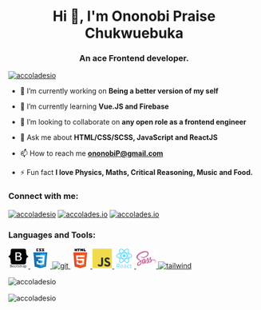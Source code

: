 <h1 align="center">Hi 👋, I'm Ononobi Praise Chukwuebuka</h1>
<h3 align="center">An ace Frontend developer.</h3>

<p align="left"> <a href="https://github.com/ryo-ma/github-profile-trophy"><img src="https://github-profile-trophy.vercel.app/?username=accoladesio" alt="accoladesio" /></a> </p>

- 🔭 I’m currently working on **Being a better version of my self**

- 🌱 I’m currently learning **Vue.JS and Firebase**

- 👯 I’m looking to collaborate on **any open role as a frontend engineer**

- 💬 Ask me about **HTML/CSS/SCSS, JavaScript and ReactJS**

- 📫 How to reach me **ononobiP@gmail.com**

- ⚡ Fun fact **I love Physics, Maths, Critical Reasoning, Music and Food.**

<h3 align="left">Connect with me:</h3>
<p align="left">
<a href="https://twitter.com/accoladesio" target="blank"><img align="center" src="https://raw.githubusercontent.com/rahuldkjain/github-profile-readme-generator/master/src/images/icons/Social/twitter.svg" alt="accoladesio" height="30" width="40" /></a>
<a href="https://instagram.com/accolades.io" target="blank"><img align="center" src="https://raw.githubusercontent.com/rahuldkjain/github-profile-readme-generator/master/src/images/icons/Social/instagram.svg" alt="accolades.io" height="30" width="40" /></a>
<a href="https://facebook.com/tobyononobi" target="blank"><img align="center" src="https://raw.githubusercontent.com/rahuldkjain/github-profile-readme-generator/master/src/images/icons/Social/facebook.svg" alt="accolades.io" height="30" width="40" /></a>
</p>

<h3 align="left">Languages and Tools:</h3>
<p align="left"> <a href="https://getbootstrap.com" target="_blank" rel="noreferrer"> <img src="https://raw.githubusercontent.com/devicons/devicon/master/icons/bootstrap/bootstrap-plain-wordmark.svg" alt="bootstrap" width="40" height="40"/> </a> <a href="https://www.w3schools.com/css/" target="_blank" rel="noreferrer"> <img src="https://raw.githubusercontent.com/devicons/devicon/master/icons/css3/css3-original-wordmark.svg" alt="css3" width="40" height="40"/> </a> <a href="https://git-scm.com/" target="_blank" rel="noreferrer"> <img src="https://www.vectorlogo.zone/logos/git-scm/git-scm-icon.svg" alt="git" width="40" height="40"/> </a> <a href="https://www.w3.org/html/" target="_blank" rel="noreferrer"> <img src="https://raw.githubusercontent.com/devicons/devicon/master/icons/html5/html5-original-wordmark.svg" alt="html5" width="40" height="40"/> </a> <a href="https://developer.mozilla.org/en-US/docs/Web/JavaScript" target="_blank" rel="noreferrer"> <img src="https://raw.githubusercontent.com/devicons/devicon/master/icons/javascript/javascript-original.svg" alt="javascript" width="40" height="40"/> </a>  <a href="https://reactjs.org/" target="_blank" rel="noreferrer"> <img src="https://raw.githubusercontent.com/devicons/devicon/master/icons/react/react-original-wordmark.svg" alt="react" width="40" height="40"/> </a> <a href="https://sass-lang.com" target="_blank" rel="noreferrer"> <img src="https://raw.githubusercontent.com/devicons/devicon/master/icons/sass/sass-original.svg" alt="sass" width="40" height="40"/> </a> <a href="https://tailwindcss.com/" target="_blank" rel="noreferrer"> <img src="https://www.vectorlogo.zone/logos/tailwindcss/tailwindcss-icon.svg" alt="tailwind" width="40" height="40"/> </a> </p>

<p><img align="center" src="https://github-readme-stats.vercel.app/api/top-langs?username=accoladesio&show_icons=true&locale=en&layout=compact" alt="accoladesio" /></p>

<p><img align="center" src="https://github-readme-streak-stats.herokuapp.com/?user=accoladesio&" alt="accoladesio" /></p>
